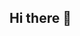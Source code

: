## Hi there 👋

<!--
**Mell-mel/Mell-mel** is a ✨ _special_ ✨ repository because its `README.md` (this file) appears on your GitHub profile.


## About Me 😄

Hi, I'm Mel! I'm a beginner on Data/IT area. My aim on this journey is to develop myself in web development, automation, and data analysis. I'm always excited to learn new technologies and collaborate on exciting projects.


- 🌱 I’m currently exploring **Machine Learning** and **Data Analytics**.
- 🤝 I’m looking to collaborate on **open-source projects** and **innovative web applications**.
- 💬 Ask me about **Python**, **SQL**. 
- 📫 How to reach me:
- ⚡ Fun fact: I can solve a Rubik's cube in under a minute!




## 🛠️ Tools I Use

<p align="left">
<img src="https://cdn.jsdelivr.net/gh/devicons/devicon/icons/python/python-original.svg" alt="python" width="30" height="30"/>
<img src="https://cdn.jsdelivr.net/gh/devicons/devicon/icons/git/git-original.svg" alt="git" width="30" height="30"/>
<img src="https://cdn.jsdelivr.net/gh/devicons/devicon/icons/github/github-original-wordmark.svg" alt="github" width="30" height="30"/>
<img src="https://cdn.jsdelivr.net/gh/devicons/devicon/icons/mysql/mysql-original-wordmark.svg" alt="mysql" width="30" height="30"/>




